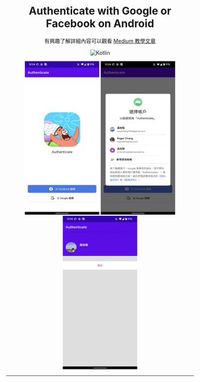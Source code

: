 # <div align="center" >Authenticate with Google or Facebook on Android
</div>

<div align="center">

有興趣了解詳細內容可以觀看 <a href="https://medium.com/@rogerchang7904/authenticate-with-google-or-facebook-on-android-14a24f9291fe">Medium 教學文章</a>
  
![Kotlin](https://img.shields.io/badge/Kotlin-Language-purple?logo=Kotlin)
<br />
</div>

<div align="center">
  <img src="docs/ui3.jpg" width="200" height="412"/>
  <img src="docs/ui2.jpg" width="200" height="412"/>
  <img src="docs/ui1.jpg" width="200" height="412"/>
</div>

***
